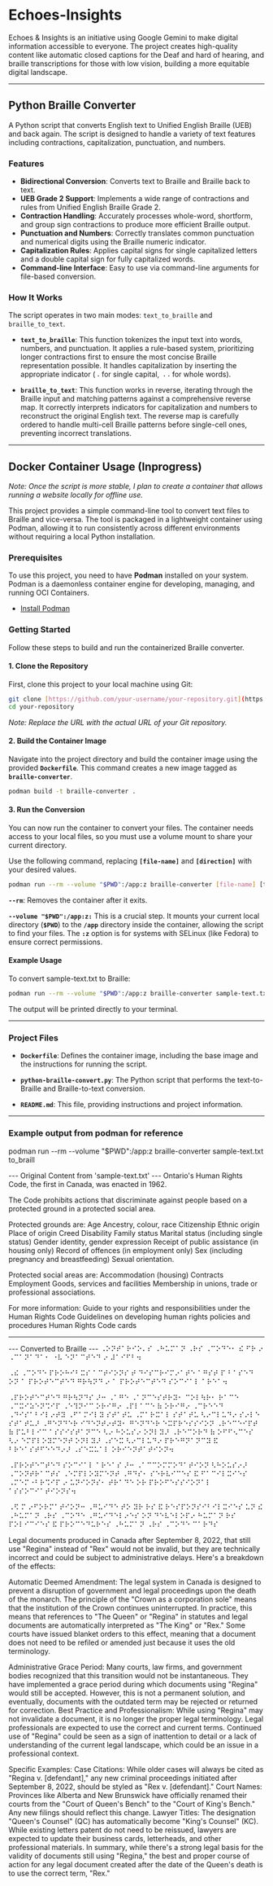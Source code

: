 # Echoes-Insights

Echoes & Insights is an initiative using Google Gemini to make digital information accessible to everyone. The project creates high-quality content like automatic closed captions for the Deaf and hard of hearing, and braille transcriptions for those with low vision, building a more equitable digital landscape.

***

## Python Braille Converter

A Python script that converts English text to Unified English Braille (UEB) and back again. The script is designed to handle a variety of text features including contractions, capitalization, punctuation, and numbers.

### Features

* **Bidirectional Conversion**: Converts text to Braille and Braille back to text.
* **UEB Grade 2 Support**: Implements a wide range of contractions and rules from Unified English Braille Grade 2.
* **Contraction Handling**: Accurately processes whole-word, shortform, and group sign contractions to produce more efficient Braille output.
* **Punctuation and Numbers**: Correctly translates common punctuation and numerical digits using the Braille numeric indicator.
* **Capitalization Rules**: Applies capital signs for single capitalized letters and a double capital sign for fully capitalized words.
* **Command-line Interface**: Easy to use via command-line arguments for file-based conversion.

### How It Works

The script operates in two main modes: `text_to_braille` and `braille_to_text`.

* **`text_to_braille`**: This function tokenizes the input text into words, numbers, and punctuation. It applies a rule-based system, prioritizing longer contractions first to ensure the most concise Braille representation possible. It handles capitalization by inserting the appropriate indicator (`⠠` for single capital, `⠠⠠` for whole words).

* **`braille_to_text`**: This function works in reverse, iterating through the Braille input and matching patterns against a comprehensive reverse map. It correctly interprets indicators for capitalization and numbers to reconstruct the original English text. The reverse map is carefully ordered to handle multi-cell Braille patterns before single-cell ones, preventing incorrect translations.

---

## Docker Container Usage (Inprogress)

_Note: Once the script is more stable, I plan to create a container that allows running a website locally for offline use._  

This project provides a simple command-line tool to convert text files to Braille and vice-versa. The tool is packaged in a lightweight container using Podman, allowing it to run consistently across different environments without requiring a local Python installation.

### Prerequisites

To use this project, you need to have **Podman** installed on your system. Podman is a daemonless container engine for developing, managing, and running OCI Containers.

* [Install Podman](https://podman.io/getting-started/installation)

### Getting Started

Follow these steps to build and run the containerized Braille converter.

#### 1. Clone the Repository

First, clone this project to your local machine using Git:

```bash
git clone [https://github.com/your-username/your-repository.git](https://github.com/your-username/your-repository.git)
cd your-repository
```

_Note: Replace the URL with the actual URL of your Git repository._

####  2. Build the Container Image
Navigate into the project directory and build the container image using the provided **`Dockerfile`**. This command creates a new image tagged as **`braille-converter`**.

```bash
podman build -t braille-converter .
```
#### 3. Run the Conversion
You can now run the container to convert your files. The container needs access to your local files, so you must use a volume mount to share your current directory.

Use the following command, replacing **`[file-name]`** and **`[direction]`** with your desired values.

```bash
podman run --rm --volume "$PWD":/app:z braille-converter [file-name] [to_braille|to_text]
```
**`--rm`**: Removes the container after it exits.

**`--volume "$PWD":/app:z:`** This is a crucial step. It mounts your current local directory (**`$PWD`**) to the **`/app`** directory inside the container, allowing the script to find your files. The **`:z`** option is for systems with SELinux (like Fedora) to ensure correct permissions.

#### Example Usage
To convert sample-text.txt to Braille:

```bash
podman run --rm --volume "$PWD":/app:z braille-converter sample-text.txt to_braille
```
The output will be printed directly to your terminal.

---

### Project Files
+ **`Dockerfile`**: Defines the container image, including the base image and the instructions for running the script.

+ **`python-braille-convert.py`**: The Python script that performs the text-to-Braille and Braille-to-text conversion.

+ **`README.md`**: This file, providing instructions and project information.

---

### Example output from podman for reference

podman run --rm --volume "$PWD":/app:z braille-converter sample-text.txt to_braill

--- Original Content from 'sample-text.txt' ---
Ontario's Human Rights Code, the first in Canada, was enacted in 1962. 

The Code prohibits actions that discriminate against people based on a protected ground  in a protected social area.

Protected grounds are:
Age
Ancestry, colour, race
Citizenship
Ethnic origin
Place of origin
Creed
Disability
Family status
Marital status (including single status)
Gender identity, gender expression
Receipt of public assistance (in housing only)
Record of offences (in employment only)
Sex (including pregnancy and breastfeeding)
Sexual orientation.

Protected social areas are:
Accommodation (housing)
Contracts
Employment
Goods, services and facilities
Membership in unions, trade or professional associations.

For more information:
Guide to your rights and responsibilities under the Human Rights Code
Guidelines on developing human rights policies and procedures
Human Rights Code cards

------------------------------
--- Converted to Braille ---
⠠⠕⠝⠞⠁⠗⠊⠕⠄⠎ ⠠⠓⠥⠍⠁⠝ ⠠⠗⠎ ⠠⠉⠕⠙⠑⠂ ⠮ ⠋⠗ ⠔ ⠠⠉⠁⠝⠁⠙⠁⠂ ⠐⠧ ⠑⠝⠁⠉⠞⠑⠙ ⠔ ⠼⠁⠊⠋⠃⠲ 

⠠⠮ ⠠⠉⠕⠙⠑ ⠏⠗⠕⠓⠊⠃⠭⠎ ⠁⠉⠞⠊⠕⠝⠎ ⠞ ⠙⠊⠎⠉⠗⠊⠍⠔⠁⠞⠑ ⠁⠛⠎⠞ ⠏ ⠃⠁⠎⠑⠙ ⠕⠝ ⠁ ⠏⠗⠕⠞⠑⠉⠞⠑⠙ ⠛⠗⠳⠝⠙  ⠔ ⠁ ⠏⠗⠕⠞⠑⠉⠞⠑⠙ ⠎⠕⠉⠊⠁⠇ ⠁⠗⠑⠁⠲

⠠⠏⠗⠕⠞⠑⠉⠞⠑⠙ ⠛⠗⠳⠝⠙⠎ ⠜⠒
⠠⠁⠛⠑
⠠⠁⠝⠉⠑⠎⠞⠗⠽⠂ ⠉⠕⠇⠳⠗⠂ ⠗⠁⠉⠑
⠠⠉⠭⠊⠵⠑⠝⠩⠊⠏
⠠⠑⠹⠝⠊⠉ ⠕⠗⠊⠛⠔
⠠⠏⠇⠁⠉⠑ ⠷ ⠕⠗⠊⠛⠔
⠠⠉⠗⠑⠑⠙
⠠⠙⠊⠎⠁⠃⠊⠇⠔⠞⠽
⠠⠋⠁⠍⠊⠇⠽ ⠎⠞⠁⠞⠥
⠠⠍⠁⠗⠭⠁⠇ ⠎⠞⠁⠞⠥ ⠣⠔⠉⠇⠥⠙⠔ ⠎⠔⠇⠑ ⠎⠞⠁⠞⠥⠜
⠠⠛⠑⠝⠙⠑⠗ ⠊⠙⠑⠝⠞⠔⠞⠽⠂ ⠛⠑⠝⠙⠑⠗ ⠑⠭⠏⠗⠑⠎⠎⠊⠕⠝
⠠⠗⠑⠉⠑⠊⠏⠞ ⠷ ⠏⠥⠃⠇⠊⠉ ⠁⠎⠎⠊⠎⠞⠁⠝⠉⠑ ⠣⠔ ⠓⠕⠥⠎⠔ ⠕⠝⠇⠽⠜
⠠⠗⠑⠉⠕⠗⠙ ⠷ ⠕⠋⠋⠢⠉⠑⠎ ⠣⠔ ⠑⠍⠏⠇⠕⠽⠍⠑⠝⠞ ⠕⠝⠇⠽⠜
⠠⠎⠑⠭ ⠣⠔⠉⠇⠥⠙⠔ ⠏⠗⠑⠛⠝⠁⠝⠉⠽ ⠯ ⠃⠗⠑⠁⠎⠞⠋⠑⠑⠙⠔⠜
⠠⠎⠑⠭⠥⠁⠇ ⠕⠗⠊⠑⠝⠞⠁⠞⠊⠕⠝⠲

⠠⠏⠗⠕⠞⠑⠉⠞⠑⠙ ⠎⠕⠉⠊⠁⠇ ⠁⠗⠑⠁⠎ ⠜⠒
⠠⠁⠉⠉⠕⠍⠍⠕⠙⠁⠞⠊⠕⠝ ⠣⠓⠕⠥⠎⠔⠜
⠠⠉⠕⠝⠞⠗⠁⠉⠞⠎
⠠⠑⠍⠏⠇⠕⠽⠍⠑⠝⠞
⠠⠛⠙⠎⠂ ⠎⠑⠗⠧⠊⠉⠑⠎ ⠯ ⠋⠁⠉⠊⠇⠭⠊⠑⠎
⠠⠍⠑⠍⠐⠃⠗⠩⠊⠏ ⠔ ⠥⠝⠊⠕⠝⠎⠂ ⠞⠗⠁⠙⠑ ⠕⠗ ⠏⠗⠕⠋⠑⠎⠎⠊⠕⠝⠁⠇ ⠁⠎⠎⠕⠉⠊⠁⠞⠊⠕⠝⠎⠲

⠠⠫ ⠍ ⠔⠋⠕⠗⠍⠁⠞⠊⠕⠝⠒
⠠⠛⠥⠊⠙⠑ ⠞⠕ ⠽⠗ ⠗⠎ ⠯ ⠗⠑⠎⠏⠕⠝⠎⠊⠃⠊⠇⠭⠊⠑⠎ ⠥⠝ ⠮ ⠠⠓⠥⠍⠁⠝ ⠠⠗⠎ ⠠⠉⠕⠙⠑
⠠⠛⠥⠊⠙⠑⠇⠔⠑⠎ ⠕⠝ ⠙⠑⠧⠑⠇⠕⠏⠔ ⠓⠥⠍⠁⠝ ⠗⠎ ⠏⠕⠇⠊⠉⠊⠑⠎ ⠯ ⠏⠗⠕⠉⠑⠙⠥⠗⠑⠎
⠠⠓⠥⠍⠁⠝ ⠠⠗⠎ ⠠⠉⠕⠙⠑ ⠉⠁⠗⠙⠎

Legal documents produced in Canada after September 8, 2022, that still use "Regina" instead of "Rex" would not be invalid, but they are technically incorrect and could be subject to administrative delays.
Here's a breakdown of the effects:

Automatic Deemed Amendment: The legal system in Canada is designed to prevent a disruption of government and legal proceedings upon the death of the monarch. The principle of the "Crown as a corporation sole" means that the institution of the Crown continues uninterrupted. In practice, this means that references to "The Queen" or "Regina" in statutes and legal documents are automatically interpreted as "The King" or "Rex." Some courts have issued blanket orders to this effect, meaning that a document does not need to be refiled or amended just because it uses the old terminology.

Administrative Grace Period: Many courts, law firms, and government bodies recognized that this transition would not be instantaneous. They have implemented a grace period during which documents using "Regina" would still be accepted. However, this is not a permanent solution, and eventually, documents with the outdated term may be rejected or returned for correction.
Best Practice and Professionalism: While using "Regina" may not invalidate a document, it is no longer the proper legal terminology. Legal professionals are expected to use the correct and current terms. Continued use of "Regina" could be seen as a sign of inattention to detail or a lack of understanding of the current legal landscape, which could be an issue in a professional context.

Specific Examples:
Case Citations: While older cases will always be cited as "Regina v. [defendant]," any new criminal proceedings initiated after September 8, 2022, should be styled as "Rex v. [defendant]."
Court Names: Provinces like Alberta and New Brunswick have officially renamed their courts from the "Court of Queen's Bench" to the "Court of King's Bench." Any new filings should reflect this change.
Lawyer Titles: The designation "Queen's Counsel" (QC) has automatically become "King's Counsel" (KC). While existing letters patent do not need to be reissued, lawyers are expected to update their business cards, letterheads, and other professional materials.
In summary, while there's a strong legal basis for the validity of documents still using "Regina," the best and proper course of action for any legal document created after the date of the Queen's death is to use the correct term, "Rex."
